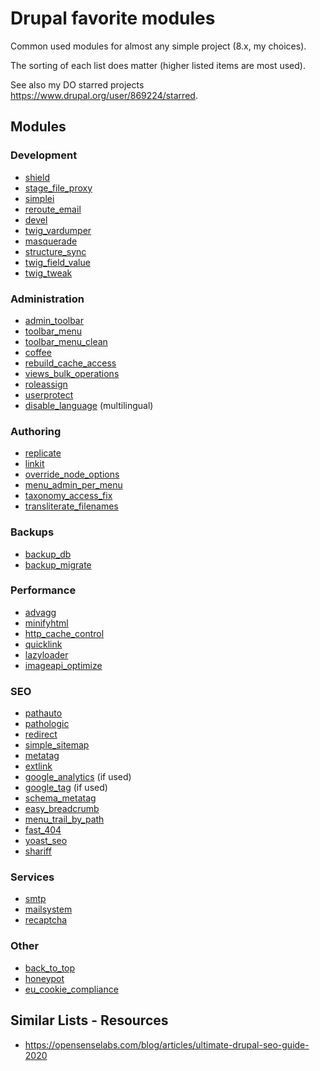 # Drupal favorite modules
Common used modules for almost any simple project (8.x, my choices).

The sorting of each list does matter (higher listed items are most used).

See also my DO starred projects https://www.drupal.org/user/869224/starred.

## Modules

### Development
- [shield](https://www.drupal.org/project/shield)
- [stage_file_proxy](https://www.drupal.org/project/stage_file_proxy)
- [simplei](https://www.drupal.org/project/simplei)
- [reroute_email](https://www.drupal.org/project/reroute_email)
- [devel](https://www.drupal.org/project/devel)
- [twig_vardumper](https://www.drupal.org/project/twig_vardumper)
- [masquerade](https://www.drupal.org/project/masquerade)
- [structure_sync](https://www.drupal.org/project/structure_sync)
- [twig_field_value](https://www.drupal.org/project/twig_field_value)
- [twig_tweak](https://www.drupal.org/project/twig_tweak)


### Administration
- [admin_toolbar](https://www.drupal.org/project/admin_toolbar)
- [toolbar_menu](https://www.drupal.org/project/toolbar_menu)
- [toolbar_menu_clean](https://www.drupal.org/project/toolbar_menu_clean)
- [coffee](https://www.drupal.org/project/coffee)
- [rebuild_cache_access](https://www.drupal.org/project/rebuild_cache_access)
- [views_bulk_operations](https://www.drupal.org/project/views_bulk_operations)
- [roleassign](https://www.drupal.org/project/roleassign)
- [userprotect](https://www.drupal.org/project/userprotect)
- [disable_language](https://www.drupal.org/project/disable_language) (multilingual)

### Authoring
- [replicate](https://www.drupal.org/project/replicate)
- [linkit](https://www.drupal.org/project/linkit)
- [override_node_options](https://www.drupal.org/project/override_node_options)
- [menu_admin_per_menu](https://www.drupal.org/project/menu_admin_per_menu)
- [taxonomy_access_fix](https://www.drupal.org/project/taxonomy_access_fix)
- [transliterate_filenames](https://www.drupal.org/project/transliterate_filenames)


### Backups
- [backup_db](https://www.drupal.org/project/backup_db)
- [backup_migrate](https://www.drupal.org/project/backup_migrate)


### Performance
- [advagg](https://www.drupal.org/project/advagg)
- [minifyhtml](https://www.drupal.org/project/minifyhtml)
- [http_cache_control](https://www.drupal.org/project/http_cache_control)
- [quicklink](https://www.drupal.org/project/quicklink)
- [lazyloader](https://www.drupal.org/project/lazyloader)
- [imageapi_optimize](https://www.drupal.org/project/imageapi_optimize)


### SEO
- [pathauto](https://www.drupal.org/project/pathauto)
- [pathologic](https://www.drupal.org/project/pathologic)
- [redirect](https://www.drupal.org/project/redirect)
- [simple_sitemap](https://www.drupal.org/project/simple_sitemap)
- [metatag](https://www.drupal.org/project/metatag)
- [extlink](https://www.drupal.org/project/extlink)
- [google_analytics](https://www.drupal.org/project/google_analytics) (if used)
- [google_tag](https://www.drupal.org/project/google_tag) (if used)
- [schema_metatag](https://www.drupal.org/project/schema_metatag)
- [easy_breadcrumb](https://www.drupal.org/project/easy_breadcrumb)
- [menu_trail_by_path](https://www.drupal.org/project/menu_trail_by_path)
- [fast_404](https://www.drupal.org/project/fast_404)
- [yoast_seo](https://www.drupal.org/project/yoast_seo)
- [shariff](https://www.drupal.org/project/shariff)


### Services
- [smtp](https://www.drupal.org/project/smtp)
- [mailsystem](https://www.drupal.org/project/mailsystem)
- [recaptcha](https://www.drupal.org/project/recaptcha)


### Other
- [back_to_top](https://www.drupal.org/project/back_to_top)
- [honeypot](https://www.drupal.org/project/honeypot)
- [eu_cookie_compliance](https://www.drupal.org/project/eu_cookie_compliance)


## Similar Lists - Resources
- https://opensenselabs.com/blog/articles/ultimate-drupal-seo-guide-2020
